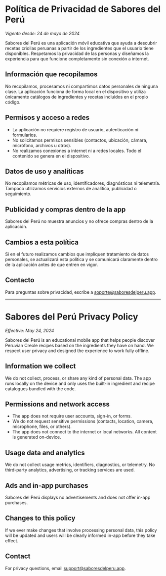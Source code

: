 # Política de Privacidad de Sabores del Perú

_Vigente desde: 24 de mayo de 2024_

Sabores del Perú es una aplicación móvil educativa que ayuda a descubrir recetas criollas peruanas a partir de los ingredientes que el usuario tiene disponibles. Respetamos la privacidad de las personas y diseñamos la experiencia para que funcione completamente sin conexión a internet.

## Información que recopilamos

No recopilamos, procesamos ni compartimos datos personales de ninguna clase. La aplicación funciona de forma local en el dispositivo y utiliza únicamente catálogos de ingredientes y recetas incluidos en el propio código.

## Permisos y acceso a redes

* La aplicación no requiere registro de usuario, autenticación ni formularios.
* No solicitamos permisos sensibles (contactos, ubicación, cámara, micrófono, archivos u otros).
* No realizamos conexiones a internet ni a redes locales. Todo el contenido se genera en el dispositivo.

## Datos de uso y analíticas

No recopilamos métricas de uso, identificadores, diagnósticos ni telemetría. Tampoco utilizamos servicios externos de analítica, publicidad o seguimiento.

## Publicidad y compras dentro de la app

Sabores del Perú no muestra anuncios y no ofrece compras dentro de la aplicación.

## Cambios a esta política

Si en el futuro realizamos cambios que impliquen tratamiento de datos personales, se actualizará esta política y se comunicará claramente dentro de la aplicación antes de que entren en vigor.

## Contacto

Para preguntas sobre privacidad, escribe a [soporte@saboresdelperu.app](mailto:soporte@saboresdelperu.app).

---

# Sabores del Perú Privacy Policy

_Effective: May 24, 2024_

Sabores del Perú is an educational mobile app that helps people discover Peruvian Creole recipes based on the ingredients they have on hand. We respect user privacy and designed the experience to work fully offline.

## Information we collect

We do not collect, process, or share any kind of personal data. The app runs locally on the device and only uses the built-in ingredient and recipe catalogues bundled with the code.

## Permissions and network access

* The app does not require user accounts, sign-in, or forms.
* We do not request sensitive permissions (contacts, location, camera, microphone, files, or others).
* The app does not connect to the internet or local networks. All content is generated on-device.

## Usage data and analytics

We do not collect usage metrics, identifiers, diagnostics, or telemetry. No third-party analytics, advertising, or tracking services are used.

## Ads and in-app purchases

Sabores del Perú displays no advertisements and does not offer in-app purchases.

## Changes to this policy

If we ever make changes that involve processing personal data, this policy will be updated and users will be clearly informed in-app before they take effect.

## Contact

For privacy questions, email [support@saboresdelperu.app](mailto:support@saboresdelperu.app).
